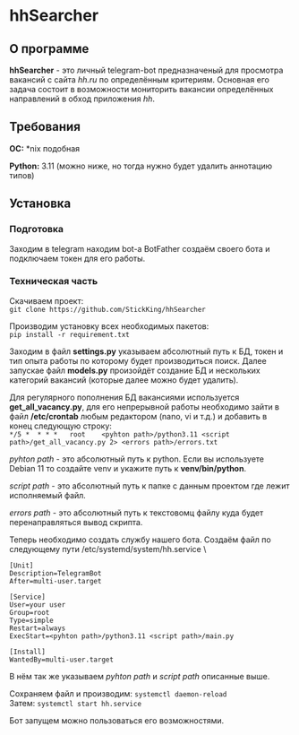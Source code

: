 # hhSearcher
## О программе
**hhSearcher** - это личный telegram-bot предназначеный для просмотра вакансий с сайта _hh.ru_ по определённым критериям. 
Основная его задача состоит в возможности мониторить вакансии определённых направлений в обход приложения _hh_.
## Требования
**ОС:** *nix подобная

**Python:** 3.11 (можно ниже, но тогда нужно будет удалить аннотацию типов)
## Установка
### Подготовка
Заходим в telegram находим bot-а BotFather создаём своего бота и подключаем токен для его работы.
### Техническая часть

Скачиваем проект: \
`git clone https://github.com/StickKing/hhSearcher` 

Производим установку всех необходимых пакетов: \
`pip install -r requirement.txt`

Заходим в файл **settings.py** указываем абсолютный путь к БД, токен и тип опыта работы по которому будет производиться поиск.
Далее запускае файл **models.py** произойдёт создание БД и нескольких категорий вакансий (которые далее можно будет удалить).


Для регулярного пополнения БД вакансиями используется **get_all_vacancy.py**, для его непрерывной работы необходимо
зайти в файл **/etc/crontab** любым редактором (nano, vi и т.д.) и добавить в конец следующую строку: \
`*/5 *  * * *   root    <pyhton path>/python3.11 <script path>/get_all_vacancy.py 2> <errors path>/errors.txt`

_pyhton path_ - это абсолютный путь к python. Если вы используете Debian 11 то создайте venv и укажите путь к **venv/bin/python**.

_script path_ - это абсолютный путь к папке с данным проектом где лежит исполняемый файл.

_errors path_ - это абсолютный путь к текстовомц файлу куда будет перенаправляться вывод скрипта.

Теперь необходимо создать службу нашего бота. Создаём файл по следующему пути /etc/systemd/system/hh.service \
```
[Unit]
Description=TelegramBot
After=multi-user.target

[Service]
User=your user
Group=root
Type=simple
Restart=always
ExecStart=<pyhton path>/python3.11 <script path>/main.py

[Install]
WantedBy=multi-user.target
```
В нём так же указываем _pyhton path_ и _script path_ описанные выше. 

Сохраняем файл и производим: 
`systemctl daemon-reload` \
Затем:
`systemctl start hh.service`


Бот запущем можно пользоваться его возможностями.
